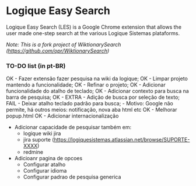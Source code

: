 
# Logique Easy Search
Logique Easy Search (LES) is a Google Chrome extension that allows the user made one-step search at the various Logique Sistemas plataforms. 

*Note: This is a fork project of WiktionarySearch (https://github.com/opr/WiktionarySearch)*

### TO-DO list (in pt-BR)

OK   - Fazer extensão fazer pesquisa na wiki da logique;
OK   - Limpar projeto mantendo a funcionalidade;
OK   - Refinar o projeto;
OK   - Adicionar funcionalidade do atalho de teclado;
OK   - Adicionar contexto para busca na barra de pesquisa;
OK   - EXTRA - Adição de busca por seleção de texto;
FAIL - Deixar atalho teclado padrão para busca; 
		- Motivo: Google não permite, há outros meios: notificação, nova aba html etc
OK - Melhorar popup.html
OK - Adicionar internacionalização
- Adicionar capacidade de pesquisar também em:
	- logique wiki jira 
	- jira suporte (https://logiquesistemas.atlassian.net/browse/SUPORTE-XXXX)
	- redmine
- Adicioanr pagina de opcoes
	- Configurar atalho
	- Configurar idioma
	- Configurar padrao de pesquisa generica

